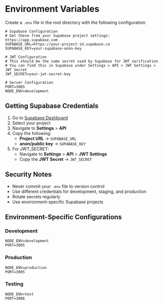 # Environment Variables

Create a `.env` file in the root directory with the following configuration:

```env
# Supabase Configuration
# Get these from your Supabase project settings: https://app.supabase.com
SUPABASE_URL=https://your-project-id.supabase.co
SUPABASE_KEY=your-supabase-anon-key

# JWT Configuration
# This should be the same secret used by Supabase for JWT verification
# You can find this in Supabase under Settings > API > JWT Settings > JWT Secret
JWT_SECRET=your-jwt-secret-key

# Server Configuration
PORT=3005
NODE_ENV=development
```

## Getting Supabase Credentials

1. Go to [Supabase Dashboard](https://app.supabase.com)
2. Select your project
3. Navigate to **Settings** > **API**
4. Copy the following:
   - **Project URL** → `SUPABASE_URL`
   - **anon/public key** → `SUPABASE_KEY`
5. For JWT_SECRET:
   - Navigate to **Settings** > **API** > **JWT Settings**
   - Copy the **JWT Secret** → `JWT_SECRET`

## Security Notes

- Never commit your `.env` file to version control
- Use different credentials for development, staging, and production
- Rotate secrets regularly
- Use environment-specific Supabase projects

## Environment-Specific Configurations

### Development
```env
NODE_ENV=development
PORT=3005
```

### Production
```env
NODE_ENV=production
PORT=3005
```

### Testing
```env
NODE_ENV=test
PORT=3006
```

